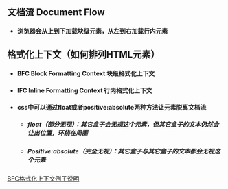 ## 文档流 Document Flow

- #### 浏览器会从上到下加载块级元素，从左到右加载行内元素

## 格式化上下文（如何排列HTML元素）

- #### BFC Block Formatting Context 块级格式化上下文

- #### IFC Inline Formatting Context 行内格式化上下文

- #### css中可以通过float或者positive:absolute两种方法让元素脱离文档流

  - ##### float（部分无视）：其它盒子会无视这个元素，但其它盒子的文本仍然会让出位置，环绕在周围

  - ##### Positive:absolute（完全无视）：其它盒子与其它盒子的文本都会无视这个元素

<a href='./javaScript/BFC/BFC.html'>BFC格式化上下文例子说明</a>